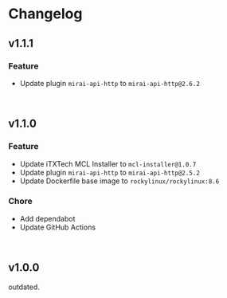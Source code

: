 # Changelog

## v1.1.1

### Feature

- Update plugin `mirai-api-http` to `mirai-api-http@2.6.2`

<br>

## v1.1.0

### Feature

- Update iTXTech MCL Installer to `mcl-installer@1.0.7`
- Update plugin `mirai-api-http` to `mirai-api-http@2.5.2`
- Update Dockerfile base image to `rockylinux/rockylinux:8.6`

### Chore

- Add dependabot
- Update GitHub Actions

<br>

## v1.0.0

outdated.
